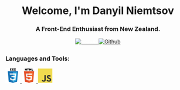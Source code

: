 <h1 align="center">Welcome, I'm Danyil Niemtsov</h1>
<h3 align="center">A Front-End Enthusiast from New Zealand.</h3>

<p align="center">
  <a href="https://github.com/DanyilNiemtsov">
    <img
      src="https://upload.wikimedia.org/wikipedia/commons/thumb/9/91/Octicons-mark-github.svg/2048px-Octicons-mark-github.svg.png"
      alt="Github"
      style="margin-bottom: 5px; width: 5%; color: white;"
    />
  </a>
<a href="https://github.com/DanyilNiemtsov">
    <img
      src="https://toppng.com/uploads/preview/instagram-instagram-icon-transparent-background-instagram-logo-11553535401qoy5bqspsk.png"
      alt="Github"
      style="margin-bottom: 5px; width: 20%; background: transparent;"
    />
  </a>
</p>

<h3 align="left">Languages and Tools:</h3>
<p align="left"> <a href="https://www.w3schools.com/css/" target="_blank" rel="noreferrer"> <img src="https://raw.githubusercontent.com/devicons/devicon/master/icons/css3/css3-original-wordmark.svg" alt="css3" width="40" height="40"/> </a> <a href="https://www.w3.org/html/" target="_blank" rel="noreferrer"> <img src="https://raw.githubusercontent.com/devicons/devicon/master/icons/html5/html5-original-wordmark.svg" alt="html5" width="40" height="40"/> </a> <a href="https://developer.mozilla.org/en-US/docs/Web/JavaScript" target="_blank" rel="noreferrer"> <img src="https://raw.githubusercontent.com/devicons/devicon/master/icons/javascript/javascript-original.svg" alt="javascript" width="40" height="40"/> </a> </p>
